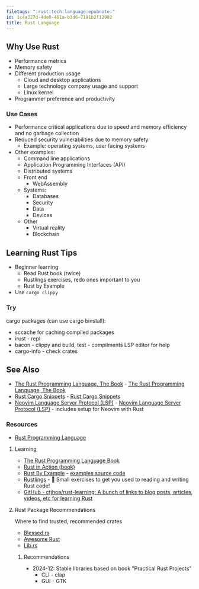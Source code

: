 ```yaml
---
filetags: ":rust:tech:language:epubnote:"
id: 1c4a327d-4de8-461a-b3d6-7191b2f12982
title: Rust Language
---
```


## Why Use Rust

- Performance metrics
- Memory safety
- Different production usage
  - Cloud and desktop applications
  - Large technology company usage and support
  - Linux kernel
- Programmer preference and productivity

### Use Cases

- Performance critical applications due to speed and memory efficiency
  and no garbage collection
- Reduced security vulnerabilities due to memory safety
  - Example: operating systems, user facing systems
- Other examples:
  - Command line applications
  - Application Programming Interfaces (API)
  - Distributed systems
  - Front end
    - WebAssembly
  - Systems:
    - Databases
    - Security
    - Data
    - Devices
  - Other
    - Virtual reality
    - Blockchain

## Learning Rust Tips

- Beginner learning
  - Read Rust book (twice)
  - Rustlings exercises, redo ones important to you
  - Rust by Example
- Use `cargo clippy`

### Try

cargo packages (can use cargo binstall):

- sccache for caching compiled packages
- irust - repl
- bacon - clippy and build, test - compilments LSP editor for help
- cargo-info - check crates

## See Also

- [The Rust Programming Language, The
  Book](005-1-Tech-Rust-Programming-Book.md) - [The Rust Programming
  Language, The Book](id:e130960f-bd15-4667-9625-acf1c2a8abc4)
- [Rust Cargo Snippets](005-Computer-Snippets-rust-cargo.md) - [Rust
  Cargo Snippets](id:92688ec0-8523-4171-88c2-337e34693607)
- [Neovim Language Server Protocol (LSP)](005-Tech-Vim-Neovim-LSP.md) -
  [Neovim Language Server Protocol
  (LSP)](id:2a279ca1-8291-45e0-889d-26ec8063e535) - includes setup for
  Neovim with Rust

### Resources

- [Rust Programming Language](https://www.rust-lang.md/)

1.  Learning

    - [The Rust Programming Language
      Book](https://doc.rust-lang.md/book/)
    - [Rust in Action
      (book)](https://www.manning.com/books/rust-in-action)
    - [Rust By Example](https://doc.rust-lang.md/rust-by-example/) -
      [examples source
      code](https://github.com/rust-lang/rust-by-example)
    - [Rustlings](https://github.com/rust-lang/rustlings) - 🦀 Small
      exercises to get you used to reading and writing Rust code!
    - [GitHub - ctjhoa/rust-learning: A bunch of links to blog posts,
      articles, videos, etc for learning
      Rust](https://github.com/ctjhoa/rust-learning)

2.  Rust Package Recommendations

    Where to find trusted, recommended crates

    - [Blessed.rs](https://blessed.rs/)
    - [Awesome Rust](https://github.com/rust-unofficial/awesome-rust)
    - [Lib.rs](https://lib.rs/)

    1.  Recommendations

        - 2024-12: Stable libraries based on book "Practical Rust
          Projects"
          - CLI - clap
          - GUI - GTK
